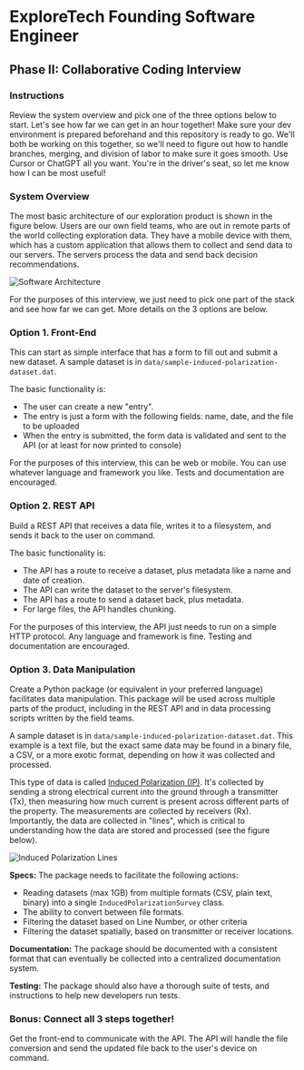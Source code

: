 # ExploreTech Founding Software Engineer 
## Phase II: Collaborative Coding Interview

### Instructions

Review the system overview and pick one of the three options below to start. Let's see how far we can get in an hour together! Make sure your dev environment is prepared beforehand and this repository is ready to go. We'll both be working on this together, so we'll need to figure out how to handle branches, merging, and division of labor to make sure it goes smooth. Use Cursor or ChatGPT all you want. You're in the driver's seat, so let me know how I can be most useful! 

### System Overview

The most basic architecture of our exploration product is shown in the figure below. Users are our own field teams, who are out in remote parts of the world collecting exploration data. They have a mobile device with them, which has a custom application that allows them to collect and send data to our servers. The servers process the data and send back decision recommendations. 

![Software Architecture](assets/simple-architecture-diagram.png)

For the purposes of this interview, we just need to pick one part of the stack and see how far we can get. More details on the 3 options are below.


### Option 1. Front-End

This can start as simple interface that has a form to fill out and submit a new dataset. A sample dataset is in `data/sample-induced-polarization-dataset.dat`. 


The basic functionality is:

- The user can create a new "entry".
- The entry is just a form with the following fields: name, date, and the file to be uploaded
- When the entry is submitted, the form data is validated and sent to the API (or at least for now printed to console)


For the purposes of this interview, this can be web or mobile. You can use whatever language and framework you like. Tests and documentation are encouraged.


### Option 2. REST API

Build a REST API that receives a data file, writes it to a filesystem, and sends it back to the user on command.

The basic functionality is:

- The API has a route to receive a dataset, plus metadata like a name and date of creation.
- The API can write the dataset to the server's filesystem.
- The API has a route to send a dataset back, plus metadata.
- For large files, the API handles chunking.

For the purposes of this interview, the API just needs to run on a simple HTTP protocol. Any language and framework is fine. Testing and documentation are encouraged.


### Option 3. Data Manipulation

Create a Python package (or equivalent in your preferred language) facilitates data manipulation. This package will be used across multiple parts of the product, including in the REST API and in data processing scripts written by the field teams. 

A sample dataset is in `data/sample-induced-polarization-dataset.dat`. This example is a text file, but the exact same data may be found in a binary file, a CSV, or a more exotic format, depending on how it was collected and processed.  

This type of data is called [Induced Polarization (IP)](https://em.geosci.xyz/content/geophysical_surveys/ip/index.html). It's collected by sending a strong electrical current into the ground through a transmitter (Tx), then measuring how much current is present across different parts of the property. The measurements are collected by receivers (Rx). Importantly, the data are collected in "lines", which is critical to understanding how the data are stored and processed (see the figure below).

![Induced Polarization Lines](assets/induced-polarization-example-figure.png)

**Specs:**
The package needs to facilitate the following actions:

- Reading datasets (max 1GB) from multiple formats (CSV, plain text, binary) into a single `InducedPolarizationSurvey` class.
- The ability to convert between file formats.
- Filtering the dataset based on Line Number, or other criteria
- Filtering the dataset spatially, based on transmitter or receiver locations.

**Documentation:** The package should be documented with a consistent format that can eventually be collected into a centralized documentation system.

**Testing:** The package should also have a thorough suite of tests, and instructions to help new developers run tests. 


### Bonus: Connect all 3 steps together!

Get the front-end to communicate with the API. The API will handle the file conversion and send the updated file back to the user's device on command. 